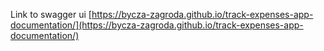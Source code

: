 Link to swagger ui
[https://bycza-zagroda.github.io/track-expenses-app-documentation/](https://bycza-zagroda.github.io/track-expenses-app-documentation/)
